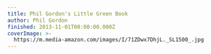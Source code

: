 ```yaml
---
title: Phil Gordon's Little Green Book
author: Phil Gordon
finished: 2013-11-01T00:00:00.000Z
coverImage: >-
  https://m.media-amazon.com/images/I/71ZDwx7DhjL._SL1500_.jpg
---
```

